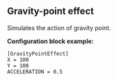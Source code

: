  ## Gravity-point effect

 Simulates the action of gravity point.  

 **Configuration block example:**

    [GravityPointEffect]
    X = 100
    Y = 100
    ACCELERATION = 0.5